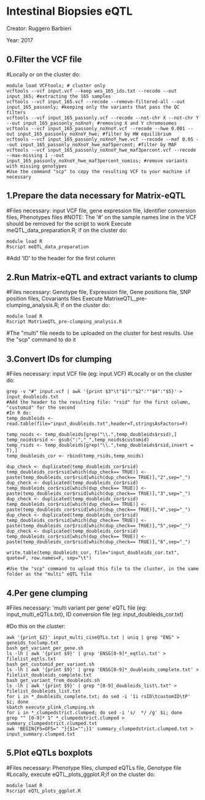Intestinal Biopsies eQTL
=========================

Creator: Ruggero Barbieri

Year: 2017

0.Filter the VCF file
--------------------------------------------
#Locally or on the cluster do:
```
module load VCFtools; # cluster only
vcftools --vcf input.vcf --keep wes_165_ids.txt --recode --out input_165; #extracting the 165 samples
vcftools --vcf input_165.vcf --recode --remove-filtered-all --out input_165_passonly; #keeping only the variants that pass the QC filters
vcftools --vcf input_165_passonly.vcf --recode --not-chr X --not-chr Y --out input_165_passonly_noXnoY; #removing X and Y chromosomes
vcftools --vcf input_165_passonly_noXnoY.vcf --recode --hwe 0.001 --out input_165_passonly_noXnoY_hwe; #filter by HW equilibrium
vcftools --vcf input_165_passonly_noXnoY_hwe.vcf --recode --maf 0.05 --out input_165_passonly_noXnoY_hwe_maf5percent; #filter by MAF
vcftools --vcf input_165_passonly_noXnoY_hwe_maf3percent.vcf --recode --max-missing 1 --out input_165_passonly_noXnoY_hwe_maf3percent_nomiss; #remove variants with missing genotypes
#Use the command "scp" to copy the resulting VCF to your machine if necessary
```

1.Prepare the data necessary for Matrix-eQTL
--------------------------------------------

#Files necessary: input VCF file, gene expression file, Identifier conversion files, Phenotypes files
#NOTE: The '#' on the sample names line in the VCF should be removed for the script to work
Execute meQTL_data_preparation.R; if on the cluster do:
```
module load R
Rscript meQTL_data_preparation

```
#Add 'ID' to the header for the first column

2.Run Matrix-eQTL and extract variants to clump
-----------------------------------------------

#Files necessary: Genotype file, Expression file, Gene positions file, SNP position files, Covariants files
Execute MatrixeQTL_pre-clumping_analysis.R; if on the cluster do:
```
module load R
Rscript MatrixeQTL_pre-clumping_analysis.R

```
#The "multi" file needs to be uploaded on the cluster for best results. Use the "scp" command to do it

3.Convert IDs for clumping
--------------------------
#Files necessary: input VCF file (eg: input.VCF)
#Locally or on the cluster do:
```
grep -v "#" input.vcf | awk '{print $3"\t"$1":"$2":""$4":"$5}' > input_doubleids.txt
#Add the header to the resulting file: "rsid" for the first column, "customid" for the second
#In R do:
temp_doubleids <- read.table(file="input_doubleids.txt",header=T,stringsAsFactors=F)

temp_noids <- temp_doubleids[grep("\\.",temp_doubleids$rsid),]
temp_noids$rsid <- gsub(":","_",temp_noids$customid)
temp_rsids <- temp_doubleids[grep("\\.",temp_doubleids$rsid,invert = T),]
temp_doubleids_cor <- rbind(temp_rsids,temp_noids)

dup_check <- duplicated(temp_doubleids_cor$rsid)
temp_doubleids_cor$rsid[which(dup_check== TRUE)] <- paste(temp_doubleids_cor$rsid[which(dup_check== TRUE)],"2",sep="_")
dup_check <- duplicated(temp_doubleids_cor$rsid)
temp_doubleids_cor$rsid[which(dup_check== TRUE)] <- paste(temp_doubleids_cor$rsid[which(dup_check== TRUE)],"3",sep="_")
dup_check <- duplicated(temp_doubleids_cor$rsid)
temp_doubleids_cor$rsid[which(dup_check== TRUE)] <- paste(temp_doubleids_cor$rsid[which(dup_check== TRUE)],"4",sep="_")
dup_check <- duplicated(temp_doubleids_cor$rsid)
temp_doubleids_cor$rsid[which(dup_check== TRUE)] <- paste(temp_doubleids_cor$rsid[which(dup_check== TRUE)],"5",sep="_")
dup_check <- duplicated(temp_doubleids_cor$rsid)
temp_doubleids_cor$rsid[which(dup_check== TRUE)] <- paste(temp_doubleids_cor$rsid[which(dup_check== TRUE)],"6",sep="_")

write.table(temp_doubleids_cor, file="input_doubleids_cor.txt", quote=F, row.names=F, sep="\t")

#Use the "scp" command to upload this file to the cluster, in the same folder as the "multi" eQTL file  
```
4.Per gene clumping
-------------------
#Files necessary: 'multi variant per gene' eQTL file (eg: input_multi_eQTLs.txt), ID conversion file (eg: input_doubleids_cor.txt) 

#Do this on the cluster:
```
awk '{print $2}' input_multi_ciseQTLs.txt | uniq | grep "ENS" > geneids_toclump.txt
bash get_variant_per_gene.sh
ls -lh | awk '{print $9}' | grep 'ENSG[0-9]*_eqtls\.txt' > filelist_eqtls.txt
bash get_customid_per_variant.sh
ls -lh | awk '{print $9}' | grep 'ENSG[0-9]*_doubleids_complete.txt' > filelist_doubleids_complete.txt
bash get_variant_from_doubleids.sh
ls -lh | awk '{print $9}' | grep "[0-9]_doubleids_list\.txt" > filelist_doubleids_list.txt
for i in *_doubleids_complete.txt; do sed -i '1i rsID\tcustomID\tP' $i; done
sbatch execute_plink_clumping.sh
for i in *_clumpedstrict.clumped; do sed -i 's/  */ /g' $i; done
grep "^ [0-9]* 1" *_clumpedstrict.clumped > summary_clumpedstrict.clumped.txt
awk 'BEGIN{FS=OFS=" "}{$1="";}1' summary_clumpedstrict.clumped.txt > input_summary.clumped.txt
```

5.Plot eQTLs boxplots
---------------------
#Files necessary: Phenotype files, clumped eQTLs file, Genotype file
#Locally, execute eQTL_plots_ggplot.R;if on the cluster do:
```
module load R
Rscript eQTL_plots_ggplot.R

```

